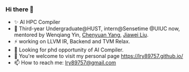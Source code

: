 ### Hi there 👋

<!--
**LRY89757/LRY89757** is a ✨ _special_ ✨ repository because its `README.md` (this file) appears on your GitHub profile.
-->
<!-- Here are some ideas to get you started: -->
- ✨ AI HPC Compiler
- 👯 Third-year Undergraduate@HUST, intern@Sensetime @UIUC now, mentored by Wenqiang Yin, [Chenyuan Yang](https://github.com/YangChenyuan), [Jiawei Liu](https://jiawei-site.github.io/).
- ⚡ working on LLVM IR, Backend and TVM Relax.
- 🔭 Looking for phd opportunity of AI Compiler.
- 🌱 You're welcome to visit my personal page https://lry89757.github.io/
- 📫 How to reach me: lry89757@gmail.com
<!-- - 🔭 Looking for chances of **Summer research experience in US or Singpore onsite, about DL Compiler**. I can cover the expenses myself, but any assistance in the form of a fund would be greatly appreciated. -->

<!-- - ✨ I'm a third-year undergraduate student(CS) at Huazhong University of Science and Technology. -->
<!-- - 🔭 I’m currently working on HUST.DIAN.AI(Leader), AIpi(bailan), [Heptagonhust](https://github.com/heptagonhust)(Learning HPC). -->
<!-- - 🌱 I’m currently learning Cuda, C++, AI Compiler(TVM,MLIR etc) and Adversarial Attack(Backdoor Learning) about Transformer. -->
<!-- - 👯 I’m collaborating on AI with [Yibin Wang](https://github.com/flyleeee), **A Dalao**!. -->
<!-- - 🤔 I’m looking for help with Transformer, HPC, TVM, MLIR. -->
<!-- - 💬 Ask me about AI -->

<!-- - 😄 Pronouns: ... -->
<!-- - ⚡ Fun fact: ... -->

<!-- [![Anurag's github stats](https://github-readme-stats.vercel.app/api?username=LRY89757)](https://github.com/anuraghazra/github-readme-stats) -->

<!-- 📕 &nbsp;**Latest Blog Posts**(Long time no update...) -->
<!-- BLOG-POST-LIST:START -->
<!-- - [mmdet && project of fenghuo](https://lry89757.github.io/2021/11/09/mmdet-project-of-fenghuo/)
- [Code Trace of MMDETECTION](https://lry89757.github.io/2021/10/16/code-trace-of-mmdetection/)
- [Road Crack of exploration](https://lry89757.github.io/2021/10/04/lu-mian-lie-feng-shu-ju-ji-diao-yan/)
- [Self Attention Is All My Need](https://lry89757.github.io/2021/10/13/self-attention-is-all-my-need/) -->
<!-- - [God Mode in browsers: document.designMode = "on"](https://dev.to/gautamkrishnar/god-mode-in-browsers-document-designmode-on-2pmo) -->
<!-- BLOG-POST-LIST:END -->

<!-- My idea coding state： -->
<!-- ![image](https://user-images.githubusercontent.com/77330637/171345862-d7393b9a-e2b2-4c85-bd42-13389626d384.png) -->
<!-- ![image](https://user-images.githubusercontent.com/77330637/163973410-badc6966-d278-4323-9a53-8cd451b1017b.png) -->
<!-- ![image](https://user-images.githubusercontent.com/77330637/165716037-78784376-54b6-4681-84c5-c904dbb9b88a.png) -->
<!-- ![image](https://user-images.githubusercontent.com/77330637/164719279-7764430c-7894-4e6e-bd99-542a1ceb7f5c.png) -->
<!-- ![image](https://user-images.githubusercontent.com/77330637/164245602-1648badd-82c5-4075-9b56-e67e85489e32.png) -->
<!-- ![image](https://user-images.githubusercontent.com/77330637/166138717-47ac30df-b368-4547-a76b-be00ff622f3e.png) -->
<!-- ![image](https://user-images.githubusercontent.com/77330637/164354052-af7a67b2-1f2f-455e-a643-5b21b17a40e0.png) -->
<!-- ![image](https://user-images.githubusercontent.com/77330637/172780354-3858ffca-c3b5-4966-ba8e-4647b4e9d00b.png) -->
<!-- <img width="1010" alt="image" src="https://user-images.githubusercontent.com/77330637/165522213-55701801-69f1-43c6-a412-e0578feeb5d4.png"> -->
<!-- ![image](https://user-images.githubusercontent.com/77330637/190435247-be097629-fed1-4fb2-b77e-12a836650b0f.png) -->

<!-- ![image](https://user-images.githubusercontent.com/77330637/190435679-b30ff26e-4432-4026-8805-ba1dd9c0a07b.png) -->

<!-- ![image](https://user-images.githubusercontent.com/77330637/190435768-b896856e-20ab-4103-82b0-7a9dc74a6ad3.png) -->

<!-- ![image](https://user-images.githubusercontent.com/77330637/190435913-4e58e20a-e078-4285-924d-e36dcd87ecbf.png) -->

<!-- ![image](https://user-images.githubusercontent.com/77330637/190439162-878d0e2e-46c6-4fbd-91bd-2bf6f3d31d33.png) -->

<!-- ![image](https://user-images.githubusercontent.com/77330637/190843806-c1e7e50f-18a8-487d-9f4e-6a0dbb72aaf6.png) -->

<!-- ![image](https://user-images.githubusercontent.com/77330637/190861860-cb380358-02b2-412d-9314-2bd53e04c249.png) -->

<!-- ![image](https://user-images.githubusercontent.com/77330637/191393371-acc41f66-3bd5-46e5-9aae-d6503151b13f.png) -->

<!-- ![2023-05-27-16-27-30-image](https://github.com/LRY89757/LRY89757/assets/77330637/8c2347fb-d592-48a2-aab5-c872c86cd887) -->
<!-- ![2023-05-27-16-46-32-image](https://github.com/LRY89757/LRY89757/assets/77330637/4745ab1c-0c16-4bd6-b0ab-3fe3c0db5537) -->
<!-- ![2023-05-31-15-14-33-image](https://github.com/LRY89757/LRY89757/assets/77330637/9be80da2-aedb-4d3b-950a-3ef4eb84df4c) -->
<!-- ![2023-05-27-21-19-13-image](https://github.com/LRY89757/LRY89757/assets/77330637/12777a12-1202-4118-ace4-94c1b2db1aa3) -->
<!-- ![2023-05-27-18-14-53-image](https://github.com/LRY89757/LRY89757/assets/77330637/df6f5f61-3e44-4800-b1f0-e832d4a4ca96) -->
<!-- ![2023-05-27-22-34-54-image](https://github.com/LRY89757/LRY89757/assets/77330637/830af65f-d945-4685-a812-a0da1607db56) -->
<!-- ![2023-05-28-17-27-58-image](https://github.com/LRY89757/LRY89757/assets/77330637/2f34e511-cfcd-44e3-9e76-725b72dfa839) -->
<!-- <img width="1145" alt="CoefficientsBroadcasting" src="https://github.com/LRY89757/LRY89757/assets/77330637/d17af0f0-e562-4296-b694-0e47e8a3822a"> -->



<!-- ![image](https://user-images.githubusercontent.com/77330637/191886080-7fcd7310-0dce-4698-b2db-2792f9fd7465.png) -->

<!-- ![07c8748bef6904a4e02afd8e852cf11](https://user-images.githubusercontent.com/77330637/195068001-54813a34-b64f-4036-946b-1020c3b274a6.jpg) -->

<!-- ![%3B 0KEQ@0(~FM9E4 6GZ)I](https://user-images.githubusercontent.com/77330637/197226440-ae9f6cdd-9530-41f3-8f42-6fbaeae91d37.png) -->

<!-- ![4}@OG5 TVO)75$3X5SWWZUS](https://user-images.githubusercontent.com/77330637/197226656-38c5b997-265c-494a-b55b-5374de7851f3.png) -->

<!--ncnn新版本发布，亮点自寻QAQ👏：![image](https://user-images.githubusercontent.com/77330637/176847154-83e7f727-c406-4f81-aaee-6a049edd0f76.png)-->
<!-- ![image](https://github.com/LRY89757/LRY89757/assets/77330637/e2f5b364-cae2-4317-a5c3-3e2deaf1acda) -->

<!-- ![image](https://github.com/LRY89757/LRY89757/assets/77330637/30d5b91a-e0dd-4435-bf9c-56fcf8c6003f) -->

<!-- ![image](https://github.com/LRY89757/LRY89757/assets/77330637/5e423a64-cdb9-48a3-8539-dd8c2c1a54f6) -->

<!-- ![image](https://github.com/LRY89757/LRY89757/assets/77330637/c4b45b48-e7c3-4861-97c8-7ec9902e449d) -->

<!-- ![image](https://github.com/LRY89757/LRY89757/assets/77330637/7a8fd063-9450-4219-9e06-c43d306d3222) -->

<!-- ![image](https://github.com/LRY89757/LRY89757/assets/77330637/0b3fdc04-3e68-41d5-a3fd-8c3444aa1678) -->
<!-- ![image](https://github.com/LRY89757/LRY89757/assets/77330637/9f591f3e-0eee-496b-acc7-1bd76df50e4b) -->
<!-- ![image](https://github.com/LRY89757/LRY89757/assets/77330637/2ddd7cfd-6aef-4194-bcc2-c43cbfaf89dd) -->


<!-- ![image](https://github.com/LRY89757/LRY89757/assets/77330637/27d00f78-7678-470a-9c37-ce50257f4bcb) -->


<!-- ![image](https://github.com/LRY89757/LRY89757/assets/77330637/b268c0d7-a5ee-473f-9239-a1268442672d) -->

<!-- ![image](https://github.com/LRY89757/LRY89757/assets/77330637/e33143f9-12a7-4f0f-895e-e89bbe9197c2) -->
<!-- ![image](https://github.com/LRY89757/LRY89757/assets/77330637/82983587-20e6-441e-a321-f3733c14a164) -->
<!-- ![image](https://github.com/LRY89757/LRY89757/assets/77330637/aa969bf7-bc0e-4b65-8007-08398c6d292d) -->
<!-- ![image](https://github.com/LRY89757/LRY89757/assets/77330637/7ce7e216-6338-48c0-b085-d679b8b219f7) -->

<!-- ![image](https://github.com/LRY89757/LRY89757/assets/77330637/6879c78c-fc69-4627-8dc9-8400e035c43f) -->
<!-- ![image](https://github.com/LRY89757/LRY89757/assets/77330637/800aee13-216e-44d4-bca5-626982ee95e6) -->

<!-- ![image](https://github.com/LRY89757/LRY89757/assets/77330637/e25194be-e156-4b1a-a7c4-0d2ced9f4263) -->

<!-- ![image](https://github.com/LRY89757/LRY89757/assets/77330637/73f4957f-ef73-4eca-9e07-a3bb88ed277e) -->

<!-- ![image](https://github.com/LRY89757/LRY89757/assets/77330637/2c267fd5-0296-4a67-ab6f-46a4a38d60c5) -->

<!-- ![image](https://github.com/LRY89757/LRY89757/assets/77330637/04cd80a8-1e9e-4c68-bb7b-f77fc4ea29d2) -->

<!-- ![image](https://github.com/LRY89757/LRY89757/assets/77330637/e51d3f20-208e-46ad-b56a-fb692eb27f43) -->

<!-- ![image](https://github.com/LRY89757/LRY89757/assets/77330637/a7f94ce8-6e05-454e-ba72-8c207c327061) -->

<!-- ![image](https://github.com/LRY89757/LRY89757/assets/77330637/234bf680-1092-4152-90f7-3d7bf28052b7) -->

<!-- ![image](https://github.com/LRY89757/LRY89757/assets/77330637/9f4e54ee-936c-4782-bf00-004f9bea011b) -->

<!-- ![982b208b9f290743f09f176642907e6](https://github.com/LRY89757/LRY89757/assets/77330637/40467370-0d70-42b3-9571-9a563d78128b) -->

<!-- ![image](https://github.com/LRY89757/LRY89757/assets/77330637/7c688206-c309-4af9-8b33-ee138d4be76d) -->

<!-- ![image](https://github.com/LRY89757/LRY89757/assets/77330637/4dc5c9f6-52e7-4c63-9d75-997903758d76) -->

<!-- ![image](https://github.com/LRY89757/LRY89757/assets/77330637/b42db4db-e77a-48ff-abbf-75e3e78b5cf7) -->

<!-- ![image](https://github.com/LRY89757/LRY89757/assets/77330637/11d115cf-07aa-48e7-b090-08066bd2ae58) -->

<!-- ![image](https://github.com/LRY89757/LRY89757/assets/77330637/12d55844-15a9-4c1e-bd4e-6b26661113ec) -->

<!-- ![image](https://github.com/LRY89757/LRY89757/assets/77330637/d1ec51c9-19f1-4fc2-88f4-7d1873b6ef00) -->

<!-- ![image](https://github.com/LRY89757/LRY89757/assets/77330637/b298f1d7-aac1-4f07-ab3d-3823f28fa8a2) -->

<!-- ![image](https://github.com/LRY89757/LRY89757/assets/77330637/eaeda9f4-be36-49fb-b5ca-485418ecd262) -->

<!-- ![image](https://github.com/LRY89757/LRY89757/assets/77330637/c4f2a089-96b8-4754-a00c-be7517ad021b) -->

<!-- ![image](https://github.com/LRY89757/LRY89757/assets/77330637/08c44e2b-5ff4-49d6-8a4f-3e2aef0f2531) -->

<!-- ![image](https://github.com/LRY89757/LRY89757/assets/77330637/45156026-53c0-492e-a64a-406152a4bb97) -->

<!-- ![image](https://github.com/LRY89757/LRY89757/assets/77330637/7514b0cb-1c3d-4615-a83c-74aadd029281) -->

<!-- ![image](https://github.com/LRY89757/LRY89757/assets/77330637/1d062ede-10c8-4962-8d92-b37f643bfe68) -->

<!-- ![image](https://github.com/LRY89757/LRY89757/assets/77330637/1b5f18aa-acff-4f4c-b1a6-e5f042775170) -->

<!-- ![image](https://github.com/LRY89757/LRY89757/assets/77330637/8fba0ab5-b4cf-4c6d-9f47-fed98fc2cac6) -->

<!-- ![image](https://github.com/LRY89757/LRY89757/assets/77330637/bf20cb6c-ec32-498e-af12-930961f0855a) -->
<!-- ![image](https://github.com/LRY89757/LRY89757/assets/77330637/4b3d1b20-3ae3-4243-9b43-44ae72a99317) -->

<!-- ![image](https://github.com/LRY89757/LRY89757/assets/77330637/e9bd1a52-0011-48b7-9989-084bb503af0f) -->

<!-- ![image](https://github.com/LRY89757/LRY89757/assets/77330637/7ff7bd18-58ed-4596-996f-002306880e2e) -->
<!-- ![image](https://github.com/LRY89757/LRY89757/assets/77330637/e52c17c7-c420-4276-8dac-4a7619455fd6) -->
<!-- ![image](https://github.com/LRY89757/LRY89757/assets/77330637/88785b09-c111-455e-8546-6f09c3da3f33) -->
<!-- ![image](https://github.com/LRY89757/LRY89757/assets/77330637/65372e14-d872-42f4-9f52-aae74a289637) -->



<!--START_SECTION:waka-->

<!--END_SECTION:waka-->

